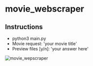 # movie_webscraper

## Instructions
- python3 main.py
- Movie request: 'your movie title'
- Preview files [y/n]: 'your answer here'

![movie_wepscraper]('assets/movie_wepscraper.gif')